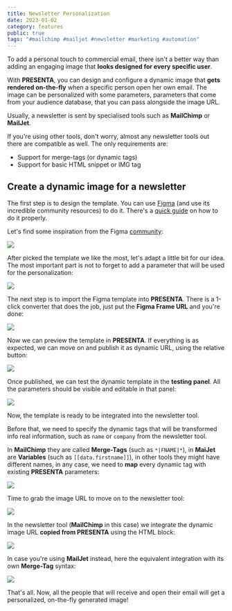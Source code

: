 ```yaml
---
title: Newsletter Personalization
date: 2023-01-02
category: features
public: true
tags: "#mailchimp #mailjet #newsletter #marketing #automation"
---
```


To add a personal touch to commercial email, there isn't a better way than adding an engaging image that **looks designed for every specific user**.

With **PRESENTA**, you can design and configure a dynamic image that **gets rendered on-the-fly** when a specific person open her own email. The image can be personalized with some parameters, parameters that come from your audience database, that you can pass alongside the image URL.

Usually, a newsletter is sent by specialised tools such as **MailChimp** or **MailJet**. 

If you're using other tools, don't worry, almost any newsletter tools out there are compatible as well. The only requirements are:

- Support for merge-tags (or dynamic tags)
- Support for basic HTML snippet or IMG tag



## Create a dynamic image for a newsletter

The first step is to design the template. You can use [Figma](https://www.figma.com) (and use its incredible community resources) to do it. There's a [quick guide](/blog/figma-to-presenta-getting-started) on how to do it properly.

Let's find some inspiration from the Figma [community](https://www.figma.com/community):

![](/blog/newsletter-personalization/00-figma-inspiration.png)

After picked the template we like the most, let's adapt a little bit for our idea. The most important part is not to forget to add a parameter that will be used for the personalization:

![](/blog/newsletter-personalization/01-figma.png)

The next step is to import the Figma template into **PRESENTA**. There is a 1-click converter that does the job, just put the **Figma Frame URL** and you're done:

![](/blog/newsletter-personalization/02-figma-import.png)

Now we can preview the template in **PRESENTA**. If everything is as expected, we can move on and publish it as dynamic URL, using the relative button:

![](/blog/newsletter-personalization/03-presenta-imported.png)

Once published, we can test the dynamic template in the **testing panel**. All the parameters should be visible and editable in that panel:

![](/blog/newsletter-personalization/04-presenta-test-parameters.png)

Now, the template is ready to be integrated into the newsletter tool. 

Before that, we need to specify the dynamic tags that will be transformed info real information, such as `name` or `company` from the newsletter tool. 

In **MailChimp** they are called **Merge-Tags** (such as `*|FNAME|*`), in **MaiJet** are **Variables** (such as `[[data.firstname]]`), in other tools they might have different names, in any case, we need to **map** every dynamic tag with existing **PRESENTA** parameters:

![](/blog/newsletter-personalization/05-merge-tags-integration.png)

Time to grab the image URL to move on to the newsletter tool:

![](/blog/newsletter-personalization/06-grab-url-dynamic-image.png)

In the newsletter tool (**MailChimp** in this case) we integrate the dynamic image URL  **copied from PRESENTA** using the HTML block:

![](/blog/newsletter-personalization/07-paste-in-mailchimp.png)

In case you're using **MailJet** instead, here the equivalent integration with its own **Merge-Tag** syntax:

![](/blog/newsletter-personalization/08-paste-in-mailjet.png)

That's all. Now, all the people that will receive and open their email will get a personalized, on-the-fly generated image!


